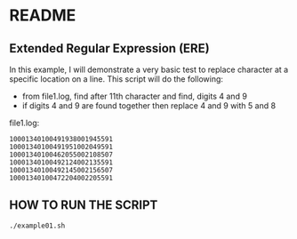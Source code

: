 # README
## Extended Regular Expression (ERE)

In this example, I will demonstrate a very basic test to replace character at a 
specific location on a line. This script will do the following:
* from file1.log, find after 11th character and find, digits 4 and 9
* if digits 4 and 9 are found together then replace 4 and 9 with 5 and 8

file1.log:
```
10001340100491938001945591
10001340100491951002049591
10001340100462055002108507
10001340100492124002135591
10001340100492145002156507
10001340100472204002205591
```

## HOW TO RUN THE SCRIPT

```
./example01.sh
```
